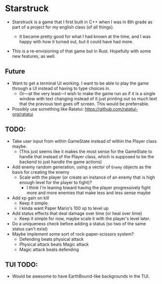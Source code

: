# Starstruck
- Starstruck is a game that I first built in C++ when I was in 8th grade as part of a project for my english class (of all things).
    - It became pretty good for what I had known at the time, and I was happy with how it turned out, but it could have had more.

- This is a re-envisioning of that game but in Rust. Hopefully with some new features, as well.

## Future
- Want to get a terminal UI working. I want to be able to play the game through a UI instead of having to type choices in.
    - Or—at the very least—I wish to make the game run as if it is a single window with text changing instead of it just printing out so much text that the previous text goes off screen. This would be preferrable.
- Possibly use something like Ratatui: <https://github.com/ratatui-org/ratatui>

## TODO:

- Take user input from within GameState instead of within the Player class maybe.
    - (This just seems like it makes the most sense for the GameState to handle that instead of the Player class, which is supposed to be the backend to just handle the game actions)
- Add enemy random generation, using a vector of `Enemy` objects as the basis for creating the enemy
    - Scale with the player (or create an instance of an enemy that is high enough level for the player to fight)?
        - I think I'm leaning toward having the player progressively fight more and more enemies that make less and less sense maybe
- Add xp gain on kill
    - Keep it simple.
    - I kinda want Paper Mario's 100 xp to level up
- Add status effects that deal damage over time (or heal over time)
    - Keep it simple for now, maybe scale it with the player's level later.
- Do a uniqueness check before adding a status (so two of the same status can't exist)
- Maybe implement some sort of rock-paper-scissors system?
    - Defending beats physical attack
    - Physical attack beats Magic attack
    - Magic attack beats defending

## TUI TODO:
- Would be awesome to have EarthBound-like backgrounds in the TUI.